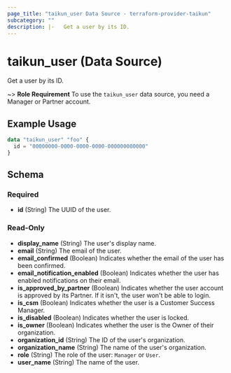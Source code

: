 ```yaml
---
page_title: "taikun_user Data Source - terraform-provider-taikun"
subcategory: ""
description: |-   Get a user by its ID.
---
```


# taikun_user (Data Source)

Get a user by its ID.

~> **Role Requirement** To use the `taikun_user` data source, you need a Manager or Partner account.

## Example Usage

```terraform
data "taikun_user" "foo" {
  id = "00000000-0000-0000-0000-000000000000"
}
```

<!-- schema generated by tfplugindocs -->
## Schema

### Required

- **id** (String) The UUID of the user.

### Read-Only

- **display_name** (String) The user's display name.
- **email** (String) The email of the user.
- **email_confirmed** (Boolean) Indicates whether the email of the user has been confirmed.
- **email_notification_enabled** (Boolean) Indicates whether the user has enabled notifications on their email.
- **is_approved_by_partner** (Boolean) Indicates whether the user account is approved by its Partner. If it isn't, the user won't be able to login.
- **is_csm** (Boolean) Indicates whether the user is a Customer Success Manager.
- **is_disabled** (Boolean) Indicates whether the user is locked.
- **is_owner** (Boolean) Indicates whether the user is the Owner of their organization.
- **organization_id** (String) The ID of the user's organization.
- **organization_name** (String) The name of the user's organization.
- **role** (String) The role of the user: `Manager` or `User`.
- **user_name** (String) The name of the user.


